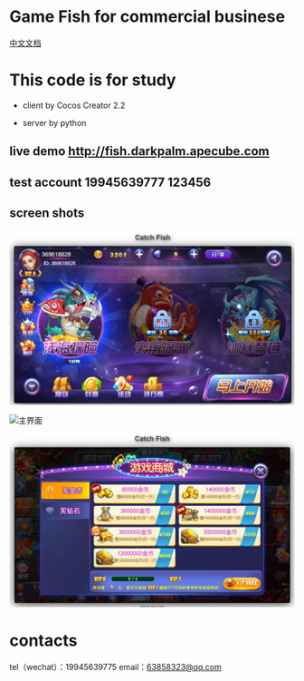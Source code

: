 # Game Fish for commercial businese

[中文文档](README_zh.md)

# This code is for study

- client by Cocos Creator 2.2

- server by python

## live demo http://fish.darkpalm.apecube.com
## test account 19945639777 123456

## screen shots
![主界面](screenshots/shot1.jpg)

![主界面](screenshots/shot2.jpg)

![主界面](screenshots/shot3.jpg)

# contacts 
tel（wechat）：19945639775
email：63858323@qq.com